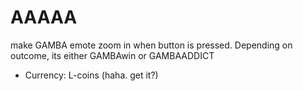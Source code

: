 # AAAAA
make GAMBA emote zoom in when button is pressed.
Depending on outcome, its either GAMBAwin or GAMBAADDICT


- Currency: L-coins (haha. get it?)